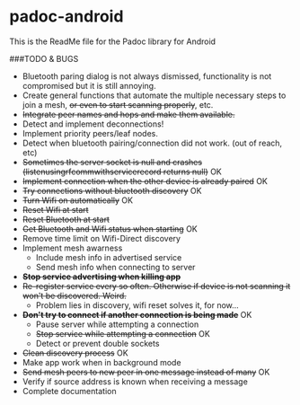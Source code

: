 # padoc-android

This is the ReadMe file for the Padoc library for Android

###TODO & BUGS

* Bluetooth paring dialog is not always dismissed, functionality is not compromised but it is still annoying.
* Create general functions that automate the multiple necessary steps to join a mesh, ~~or even to start scanning properly~~, etc.
* ~~Integrate peer names and hops and make them available.~~
* Detect and implement deconnections!
* Implement priority peers/leaf nodes.
* Detect when bluetooth pairing/connection did not work. (out of reach, etc)
* ~~Sometimes the server socket is null and crashes (listenusingrfcommwithservicerecord returns null)~~ OK
* ~~Implement connection when the other device is already paired~~ OK
* ~~Try connections without bluetooth discovery~~ OK
* ~~Turn Wifi on automatically~~ OK
* ~~Reset Wifi at start~~
* ~~Reset Bluetooth at start~~
* ~~Get Bluetooth and Wifi status when starting~~ OK
* Remove time limit on Wifi-Direct discovery
* Implement mesh awarness
	* Include mesh info in advertised service
	* Send mesh info when connecting to server
* ~~__Stop service advertising when killing app__~~ 
* ~~Re-register service every so often. Otherwise if device is not scanning it won't be discovered. Weird.~~
	* Problem lies in discovery, wifi reset solves it, for now...
* ~~__Don't try to connect if another connection is being made__~~ OK
	* Pause server while attempting a connection
	* ~~Stop service while attempting a connection~~ OK
	* Detect or prevent double sockets
* ~~Clean discovery process~~ OK
* Make app work when in background mode
* ~~Send mesh peers to new peer in one message instead of many~~ OK
* Verify if source address is known when receiving a message
* Complete documentation
